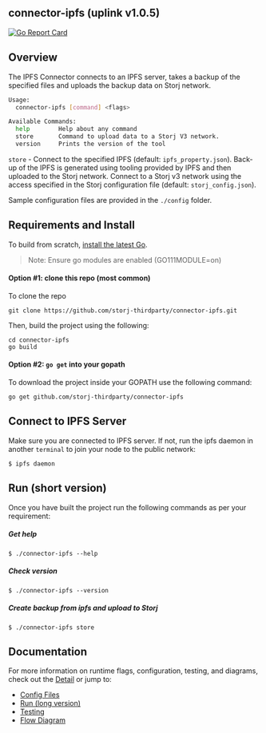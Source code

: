## connector-ipfs (uplink v1.0.5)

[![Go Report Card](https://goreportcard.com/badge/github.com/storj-thirdparty/connector-ipfs)](https://goreportcard.com/report/github.com/storj-thirdparty/connector-ipfs)

## Overview

The IPFS Connector connects to an IPFS server, takes a backup of the specified files and uploads the backup data on Storj network.

```bash
Usage:
  connector-ipfs [command] <flags>

Available Commands:
  help        Help about any command
  store       Command to upload data to a Storj V3 network.
  version     Prints the version of the tool

```

`store` - Connect to the specified IPFS (default: `ipfs_property.json`). Back-up of the IPFS is generated using tooling provided by IPFS and then uploaded to the Storj network.  Connect to a Storj v3 network using the access specified in the Storj configuration file (default: `storj_config.json`).

Sample configuration files are provided in the `./config` folder.

## Requirements and Install

To build from scratch, [install the latest Go](https://golang.org/doc/install#install).

> Note: Ensure go modules are enabled (GO111MODULE=on)


#### Option #1: clone this repo (most common)

To clone the repo

```
git clone https://github.com/storj-thirdparty/connector-ipfs.git
```

Then, build the project using the following:

```
cd connector-ipfs
go build
```

#### Option #2:  ``go get`` into your gopath

 To download the project inside your GOPATH use the following command:

```
go get github.com/storj-thirdparty/connector-ipfs
```

## Connect to IPFS Server

Make sure you are connected to IPFS server. If not, run the ipfs daemon in another `terminal` to join your node to the public network:

```
$ ipfs daemon
```

## Run (short version)

Once you have built the project run the following commands as per your requirement:

##### Get help

```
$ ./connector-ipfs --help
```

##### Check version

```
$ ./connector-ipfs --version
```

##### Create backup from ipfs and upload to Storj

```
$ ./connector-ipfs store
```

## Documentation

For more information on runtime flags, configuration, testing, and diagrams, check out the [Detail](//github.com/storj-thirdparty/wiki/Detail) or jump to:

* [Config Files](//github.com/storj-thirdparty/connector-ipfs/wiki/#config-files)
* [Run (long version)](//github.com/storj-thirdparty/connector-ipfs/wiki/#run)
* [Testing](//github.com/storj-thirdparty/connector-ipfs/wiki/#testing)
* [Flow Diagram](//github.com/storj-thirdparty/connector-ipfs/wiki/#flow-diagram)

